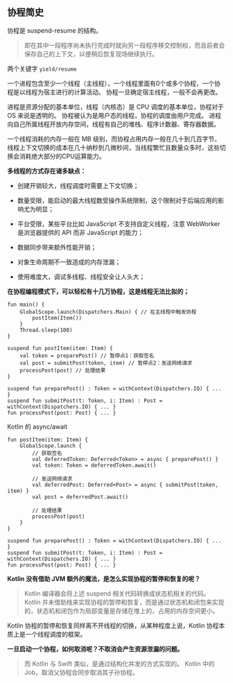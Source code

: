 ## 协程简史

协程是 suspend-resume 的结构。

>即在其中一段程序尚未执行完成时就向另一段程序移交控制权，而且前者会保存自己的上下文，以便稍后恢复现场继续执行。

两个关键字 `yield/resume`

一个进程包含至少一个线程（主线程），一个线程里面有0个或多个协程，一个协程是以线程为宿主进行的计算活动。
协程一旦确定宿主线程，一般不会再更改。

进程是资源分配的基本单位，线程（内核态）是 CPU 调度的基本单位，协程对于 OS 来说是透明的。
协程被认为是用户态的线程，协程的调度由用户完成。 进程向自己所属线程开放内存空间，线程有自己的堆栈、程序计数器、寄存器数据。

一个线程消耗的内存一般在 MB 级别，而协程占用内存一般在几十到几百字节，线程上下文切换的成本在几十纳秒到几微秒间，当线程繁忙且数量众多时，这些切换会消耗绝大部分的CPU运算能力。

**多线程的方式存在诸多缺点：**

- 创建开销较大，线程调度时需要上下文切换；

- 数量受限，能启动的最大线程数受操作系统限制，这个限制对于后端应用的影响尤为明显；

- 平台受限，某些平台比如 JavaScript 不支持自定义线程，注意 WebWorker 是浏览器提供的 API 而非 JavaScript 的能力；

- 数据同步带来额外性能开销；

- 对象生命周期不一致造成的内存泄漏；

- 使用难度大，调试多线程、线程安全让人头大；

**在协程编程模式下，可以轻松有十几万协程，这是线程无法比拟的；**

```
fun main() {
    GlobalScope.launch(Dispatchers.Main) { // 在主线程中触发协程
        postItem(Item())
    }
    Thread.sleep(100)
}

suspend fun postItem(item: Item) {
    val token = preparePost() // 暂停点1：获取签名
    val post = submitPost(token, item) // 暂停点2：发送网络请求
    processPost(post) // 处理结果
}

suspend fun preparePost() : Token = withContext(Dispatchers.IO) { ... }
suspend fun submitPost(t: Token, i: Item) : Post = withContext(Dispatchers.IO) { ... }
fun processPost(post: Post) { ... }
```

Kotlin 的 async/await 

```
fun postItem(item: Item) {
    GlobalScope.launch {
        // 获取签名
        val deferredToken: Deferred<Token> = async { preparePost() }
        val token: Token = deferredToken.await()

        // 发送网络请求
        val deferredPost: Deferred<Post> = async { submitPost(token, item) }
        val post = deferredPost.await()

        // 处理结果
        processPost(post)
    }
}

suspend fun preparePost() : Token = withContext(Dispatchers.IO) { ... }
suspend fun submitPost(t: Token, i: Item) : Post = withContext(Dispatchers.IO) { ... }
fun processPost(post: Post) { ... }
```

**Kotlin 没有借助 JVM 额外的魔法，是怎么实现协程的暂停和恢复的呢？**

>Kotlin 编译器会将上述 suspend 相关代码转换成状态机相关的代码。
> Kotlin 并未借助栈来实现协程的暂停和恢复，而是通过状态机和闭包来实现的，状态机和闭包作为局部变量是存储在堆上的，占用的内存空间更小。

Kotlin 协程的暂停和恢复同样离不开线程的切换，从某种程度上说，Kotlin 协程本质上是一个线程调度的框架。

**一旦启动一个协程，如何取消呢？不取消会产生资源泄漏的问题。**

>而 Kotlin 与 Swift 类似，是通过结构化并发的方式实现的。
>Kotlin 中的 Job，取消父协程会同步取消其子孙协程。








